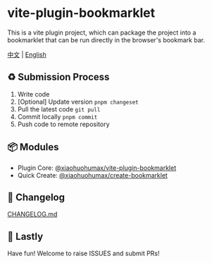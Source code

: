 # vite-plugin-bookmarklet

This is a vite plugin project, which can package the project into a bookmarklet that can be run directly in the browser's bookmark bar.

[中文](./README.md) | [English](./README_EN.md)

## ♻️ Submission Process

1. Write code
2. [Optional] Update version `pnpm changeset`
3. Pull the latest code `git pull`
4. Commit locally `pnpm commit`
5. Push code to remote repository

## 📦 Modules

+ Plugin Core: [@xiaohuohumax/vite-plugin-bookmarklet](./packages/vite-plugin-bookmarklet/README.md)
+ Quick Create: [@xiaohuohumax/create-bookmarklet](./packages/create-bookmarklet/README.md)

## 📝 Changelog

[CHANGELOG.md](CHANGELOG.md)

## 🎉 Lastly

Have fun! Welcome to raise ISSUES and submit PRs!
